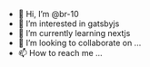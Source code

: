 - 👋 Hi, I’m @br-10
- 👀 I’m interested in gatsbyjs
- 🌱 I’m currently learning nextjs
- 💞️ I’m looking to collaborate on ...
- 📫 How to reach me ...

<!---
br-10/br-10 is a ✨ special ✨ repository because its `README.md` (this file) appears on your GitHub profile.
You can click the Preview link to take a look at your changes.
--->
